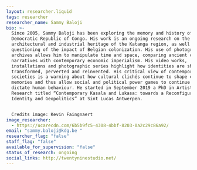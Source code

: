 ```yaml
---
layout: researcher.liquid
tags: researcher
researcher_name: Sammy Baloji
bio: >-
  Since 2005, Sammy Baloji has been exploring the memory and history of the
  Democratic Republic of Congo. His work is an ongoing research on the cultural,
  architectural and industrial heritage of the Katanga region, as well as a
  questioning of the impact of Belgian colonization. His use of photographic
  archives allows him to manipulate time and space, comparing ancient colonial
  narratives with contemporary economic imperialism. His video works,
  installations and photographic series highlight how identities are shaped,
  transformed, perverted and reinvented. His critical view of contemporary
  societies is a warning about how cultural clichés continue to shape collective
  memories and thus allow social and political power games to continue to
  dictate human behaviour. He started in September 2019 a PhD in Artistic
  Research titled “Contemporary Kasala and Lukasa: towards a Reconfiguration of
  Identity and Geopolitics” at Sint Lucas Antwerpen. 


  Credits image: Kevin Faingnaert
image_researcher:
  - https://ucarecdn.com/6b5b9fc5-4308-4bbf-8203-0a2c29c86a92/
email: "sammy.baloji@kdg.be "
researcher_flag: "false"
staff_flag: "false"
available_for_supervision: "false"
status_of_research: ongoing
social_links: http://twentyninestudio.net/
---
```

